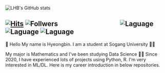![LHB's GitHub stats](https://github-readme-stats.vercel.app/api?username=Lee-HyeongBin&show_icons=true&theme=radical)

[![Hits](https://hits.seeyoufarm.com/api/count/incr/badge.svg?url=https%3A%2F%2Fgithub.com%2FLee-HyeongBin&count_bg=%2379C83D&title_bg=%23555555&icon=&icon_color=%23E7E7E7&title=hits&edge_flat=false)](https://hits.seeyoufarm.com) ![Follwers](https://img.shields.io/github/followers/Lee-HyeongBin)&nbsp;&nbsp;&nbsp;&nbsp;&nbsp;&nbsp;&nbsp;&nbsp;&nbsp;&nbsp;&nbsp;&nbsp;&nbsp;&nbsp;&nbsp;&nbsp;&nbsp;&nbsp;&nbsp;&nbsp;&nbsp;&nbsp;&nbsp;&nbsp;&nbsp;&nbsp;&nbsp;&nbsp;&nbsp;&nbsp;&nbsp;&nbsp;&nbsp;&nbsp;&nbsp;&nbsp;&nbsp;&nbsp; ![Laguage](https://img.shields.io/badge/Python-3766AB?style=plastic-square&logo=Python&logoColor=white)  ![Laguage](https://img.shields.io/badge/R-276DC3?style=flat-plastic&logo=R&logoColor=white) ![Laguage](https://img.shields.io/badge/MySQL-4479A1?style=flat-plastic&logo=MySQL&logoColor=white) 
---
👋 Hello My name is Hyeongbin. I am a student at Sogang University 👨‍💼


My major is Mathematics and I've been studying Data Science 👩‍💻 Since 2020, I have experienced lots of projects using Python, R.  I'm very interested in ML/DL. Here is my career introduction in below repositories.

